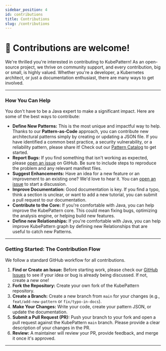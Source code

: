 ```yaml
---
sidebar_position: 4
id: contributions
title: Contributions
slug: /contributions
---
```

# 🚀 Contributions are welcome!

We're thrilled you're interested in contributing to KubePattern! As an open-source project, we thrive on community support, and every contribution, big or small, is highly valued. Whether you're a developer, a Kubernetes architect, or just a documentation enthusiast, there are many ways to get involved.

---

### How You Can Help

You don't have to be a Java expert to make a significant impact. Here are some of the best ways to contribute:

* **Define New Patterns:** This is the most unique and impactful way to help. Thanks to our **Pattern-as-Code** approach, you can contribute new architectural patterns simply by creating or updating a JSON file. If you have identified a common best practice, a security vulnerability, or a reliability pattern, please share it! Check out our [Pattern Catalog](https://github.com/GabrieleGroppo/kubepattern-registry) to get started.
* **Report Bugs:** If you find something that isn't working as expected, please [open an issue](https://github.com/GabrieleGroppo/kubepattern/issues) on GitHub. Be sure to include steps to reproduce the problem and any relevant manifest files.
* **Suggest Enhancements:** Have an idea for a new feature or an improvement to an existing one? We'd love to hear it. You can [open an issue](https://github.com/GabrieleGroppo/kubepattern/issues) to start a discussion.
* **Improve Documentation:** Good documentation is key. If you find a typo, think a section is unclear, or want to add a new tutorial, you can submit a pull request to our documentation.
* **Contribute to the Core:** If you're comfortable with Java, you can help improve the KubePattern core. This could mean fixing bugs, optimizing the analysis engine, or helping build new features.
* **Define new Relationships:** If you're comfortable with Java, you can help improve KubePattern graph by defining new Relationships that are useful to catch new Patterns.
---

### Getting Started: The Contribution Flow

We follow a standard GitHub workflow for all contributions.

1.  **Find or Create an Issue:** Before starting work, please check our [GitHub Issues](https://github.com/GabrieleGroppo/kubepattern/issues) to see if your idea or bug is already being discussed. If not, create a new one!
2.  **Fork the Repository:** Create your own fork of the KubePattern repository.
3.  **Create a Branch:** Create a new branch from `main` for your changes (e.g., `feat/add-new-pattern` or `fix/typo-in-docs`).
4.  **Make Your Changes:** Write your code, create your pattern JSON, or update the documentation.
5.  **Submit a Pull Request (PR):** Push your branch to your fork and open a pull request against the KubePattern `main` branch. Please provide a clear description of your changes in the PR.
6.  **Review:** A maintainer will review your PR, provide feedback, and merge it once it's approved.

---